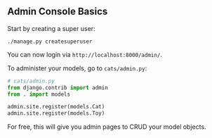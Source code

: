 ## Admin Console Basics

Start by creating a super user:

```
./manage.py createsuperuser
```

You can now login via `http://localhost:8000/admin/`.

To administer your models, go to `cats/admin.py`:

```python
# cats/admin.py
from django.contrib import admin
from . import models

admin.site.register(models.Cat)
admin.site.register(models.Toy)
```

For free, this will give you admin pages to CRUD your model objects.
